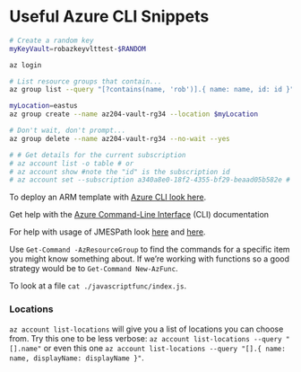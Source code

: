 
# Useful Azure CLI Snippets

```bash
# Create a random key
myKeyVault=robazkeyvlttest-$RANDOM

az login

# List resource groups that contain...
az group list --query "[?contains(name, 'rob')].{ name: name, id: id }"

myLocation=eastus
az group create --name az204-vault-rg34 --location $myLocation

# Don't wait, don't prompt...
az group delete --name az204-vault-rg34 --no-wait --yes

# # Get details for the current subscription
# az account list -o table # or
# az account show #note the "id" is the subscription id
# az account set --subscription a340a8e0-18f2-4355-bf29-beaad05b582e # try and switch account
```

To deploy an ARM template with [Azure CLI look here](https://learn.microsoft.com/en-us/azure/azure-resource-manager/templates/deploy-cli).

Get help with the [Azure Command-Line Interface](https://learn.microsoft.com/en-us/cli/azure/) (CLI) documentation

For help with usage of JMESPath look [here](https://jmespath.org/examples.html) and [here](https://learn.microsoft.com/en-us/cli/azure/query-azure-cli?tabs=concepts%2Cbash).

Use `Get-Command -AzResourceGroup` to find the commands for a specific item you might know something about. If we’re working with functions so a good strategy would be to `Get-Command New-AzFunc`.

To look at a file `cat ./javascriptfunc/index.js`.

### Locations

`az account list-locations` will give you a list of locations you can choose from. Try this one to be less verbose: `az account list-locations --query "[].name"` or even this one `az account list-locations --query "[].{ name: name, displayName: displayName }"`.
